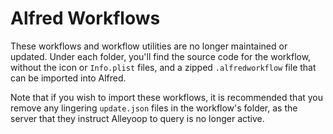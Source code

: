 # Alfred Workflows
These workflows and workflow utilities are no longer maintained or updated. Under each folder, you'll find the source code for the workflow, without the icon or `Info.plist` files, and a zipped `.alfredworkflow` file that can be imported into Alfred.

Note that if you wish to import these workflows, it is recommended that you remove any lingering `update.json` files in the workflow's folder, as the server that they instruct Alleyoop to query is no longer active.
